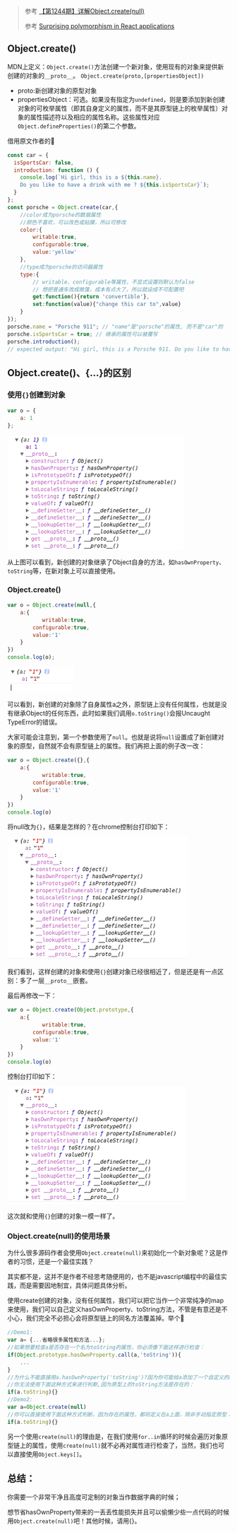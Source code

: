 > 参考 [【第1244期】详解Object.create(null)](https://mp.weixin.qq.com/s/HiEk_HHySMdTUUatLdjarQ)
>
> 参考 [Surprising polymorphism in React applications](https://medium.com/@bmeurer/surprising-polymorphism-in-react-applications-63015b50abc)

## Object.create()
MDN上定义：`Object.create()`方法创建一个新对象，使用现有的对象来提供新创建的对象的`__proto__`。 
`Object.create(proto,[propertiesObject])`

- proto:新创建对象的原型对象
- propertiesObject：可选。如果没有指定为`undefined`，则是要添加到新创建对象的可枚举属性（即其自身定义的属性，而不是其原型链上的枚举属性）对象的属性描述符以及相应的属性名称。这些属性对应`Object.defineProperties()`的第二个参数。

借用原文作者的:chestnut:
```javascript
const car = {
  isSportsCar: false,
  introduction: function () {
    console.log(`Hi girl, this is a ${this.name}. 
    Do you like to have a drink with me ? ${this.isSportsCar}`);
  }
};
const porsche = Object.create(car,{
    //color成为porsche的数据属性
    //颜色不喜欢，可以改色或贴膜，所以可修改
    color:{
        writable:true,
        configurable:true,
        value:'yellow'
    },
    //type成为porsche的访问器属性
    type:{
        // writable、configurable等属性，不显式设置则默认为false
        // 想把普通车改成敞篷，成本有点大了，所以就设成不可配置吧
        get:function(){return 'convertible'},
        set:function(value){"change this car to",value}
    }
});
porsche.name = "Porsche 911"; // "name"是"porsche"的属性, 而不是"car"的
porsche.isSportsCar = true; // 继承的属性可以被覆写
porsche.introduction();
// expected output: "Hi girl, this is a Porsche 911. Do you like to have a drink with me ? true"
```
## Object.create()、{…}的区别
### 使用`{}`创建到对象
```javascript
var o = {
    a: 1
};
```

![img](./img1.png)

从上图可以看到，新创建的对象继承了Object自身的方法，如`hasOwnProperty`、`toString`等，在新对象上可以直接使用。

### Object.create()
```javascript
var o = Object.create(null,{
    a:{
           writable:true,
        configurable:true,
        value:'1'
    }
})
console.log(o);
```

![](./img2.png)

可以看到，新创建的对象除了自身属性a之外，原型链上没有任何属性，也就是没有继承Object的任何东西，此时如果我们调用`o.toString()`会报Uncaught TypeError的错误。

大家可能会注意到，第一个参数使用了`null`。也就是说将`null`设置成了新创建对象的原型，自然就不会有原型链上的属性。我们再把上面的例子改一改：
```javascript
var o = Object.create({},{
    a:{
           writable:true,
        configurable:true,
        value:'1'
    }
})
console.log(o)
```
将null改为`{}`，结果是怎样的？在chrome控制台打印如下：

![img](./img3.png)

我们看到，这样创建的对象和使用`{}`创建对象已经很相近了，但是还是有一点区别：多了一层`__proto__`嵌套。

最后再修改一下：
```javascript
var o = Object.create(Object.prototype,{
    a:{
           writable:true,
        configurable:true,
        value:'1'
    }
})
console.log(o)
```

控制台打印如下：

![img](./img4.png)

这次就和使用`{}`创建的对象一模一样了。
### Object.create(null)的使用场景
为什么很多源码作者会使用`Object.create(null)`来初始化一个新对象呢？这是作者的习惯，还是一个最佳实践？

其实都不是，这并不是作者不经思考随便用的，也不是javascript编程中的最佳实践，而是需要因地制宜，具体问题具体分析。

使用create创建的对象，没有任何属性，我们可以把它当作一个非常纯净的map来使用，我们可以自己定义hasOwnProperty、toString方法，不管是有意还是不小心，我们完全不必担心会将原型链上的同名方法覆盖掉。举个:chestnut:
```javascript
//Demo1:
var a= {...省略很多属性和方法...};
//如果想要检查a是否存在一个名为toString的属性，你必须像下面这样进行检查：
if(Object.prototype.hasOwnProperty.call(a,'toString')){
    ...
}
//为什么不能直接用a.hasOwnProperty('toString')?因为你可能给a添加了一个自定义的hasOwnProperty
//你无法使用下面这种方式来进行判断,因为原型上的toString方法是存在的：
if(a.toString){}
//Demo2:
var a=Object.create(null)
//你可以直接使用下面这种方式判断，因为存在的属性，都将定义在a上面，除非手动指定原型：
if(a.toString){}
```
另一个使用`create(null)`的理由是，在我们使用`for..in`循环的时候会遍历对象原型链上的属性，使用`create(null)`就不必再对属性进行检查了，当然，我们也可以直接使用`Object.keys[]`。
## 总结：
你需要一个非常干净且高度可定制的对象当作数据字典的时候；

想节省hasOwnProperty带来的一丢丢性能损失并且可以偷懒少些一点代码的时候
用`Object.create(null)`吧！其他时候，请用{}。
